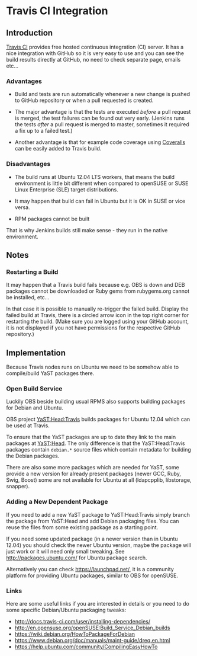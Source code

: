 # Travis CI Integration


## Introduction

[Travis CI](https://travis-ci.org/) provides free hosted continuous integration
(CI) server. It has a nice integration with GitHub so it is very easy to
use and you can see the build results directly at GitHub, no need to check separate
page, emails etc...


### Advantages

- Build and tests are run automatically whenever a new change is pushed to GitHub
  repository or when a pull requested is created.

- The major advantage is that the tests are executed *before* a pull request
  is merged, the test failures can be found out very early. (Jenkins runs the tests
  *after* a pull request is merged to master, sometimes it required a fix up to
  a failed test.)

- Another advantage is that for example code coverage using
  [Coveralls](https://coveralls.io/) can be easily added to Travis build.

### Disadvantages

- The build runs at Ubuntu 12.04 LTS workers, that means the build environment
  is little bit different when compared to openSUSE or SUSE Linux Enterprise (SLE)
  target distributions.

- It may happen that build can fail in Ubuntu but it is OK in SUSE or vice versa.

- RPM packages cannot be built

That is why Jenkins builds still make sense - they run in the native environment.

## Notes

### Restarting a Build

It may happen that a Travis build fails because e.g. OBS is down and DEB packages cannot be
downloaded or Ruby gems from rubygems.org cannot be installed, etc...

In that case it is possible to manually re-trigger the failed build. Display the failed
build at Travis, there is a circled arrow icon in the top right corner for restarting the build.
(Make sure you are logged using your GitHub account, it is not displayed if you not have
permissions for the respective GitHub repository.)


## Implementation

Because Travis nodes runs on Ubuntu we need to be somehow able to compile/build YaST packages there.


### Open Build Service

Luckily OBS beside building usual RPMS also supports building packages for Debian and Ubuntu.

OBS project [YaST:Head:Travis](https://build.opensuse.org/project/monitor/YaST:Head:Travis)
builds packages for Ubuntu 12.04 which can be used at Travis.

To ensure that the YaST packages are up to date they link to the main packages at
[YaST:Head](https://build.opensuse.org/project/monitor/YaST:Head). The only difference
is that the YaST:Head:Travis packages contain `debian.*` source files which contain
metadata for building the Debian packages.

There are also some more packages which are needed for YaST, some provide a new version
for already present packages (newer GCC, Ruby, Swig, Boost) some are not available
for Ubuntu at all (ldapcpplib, libstorage, snapper).


### Adding a New Dependent Package

If you need to add a new YaST package to YaST:Head:Travis simply branch the package
from YaST:Head and add Debian packaging files. You can reuse the files from some
existing package as a starting point.

If you need some updated package (in a newer version than in Ubuntu 12.04) you should check
the newer Ubuntu version, maybe the package will just work or it will need only small
tweaking. See http://packages.ubuntu.com/ for Ubuntu package search.

Alternatively you can check https://launchpad.net/, it is a community platform for providing
Ubuntu packages, similar to OBS for openSUSE.


### Links

Here are some useful links if you are interested in details or you need to do
some specific Debian/Ubuntu packaging tweaks:

- http://docs.travis-ci.com/user/installing-dependencies/
- http://en.opensuse.org/openSUSE:Build_Service_Debian_builds
- https://wiki.debian.org/HowToPackageForDebian
- https://www.debian.org/doc/manuals/maint-guide/dreq.en.html
- https://help.ubuntu.com/community/CompilingEasyHowTo


